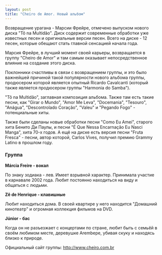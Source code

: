 ```yaml
---
layout: post
title: "Cheiro de Amor. Новый альбом"
---
```


Возвращение урагана - Марсии Фрейре, отмечено выпуском нового диска "Tô na Multidão". Диск содержит современные обработки уже известных песен и оригинальные версии песен. Всего на диске - 12 песен, которые обещают стать главной сенсацией начала года.

Марсия Фрейре, в лучший момент своей карьеры, возвращается в группу "Cheiro de Amor" и там самым оказывает непосредственное влияние на создание этого диска.

Поклонники счастливы в связи с возвращением группы, и это было важнейшей причиной такой популярности нового альбома группы, продюсером которой является опытный Ricardo Cavalcanti (который также является продюсером группы "Harmonia do Samba").

"Tô na Multidão", заглавная композиция альбома. Также там есть такие песни, как "Girar o Mundo", "Amor Me Leva", "Docemania", "Tesouro", "Anágua", "Descontrolado Coração", "Valeu" и "Pegando Fogo" - потенциальные хиты.

Также были сделаны новые обработки песни "Como Eu Amei", старого хита Бенито Ди Паулы, и песни "É Que Nessa Encarnação Eu Nasci Manga", хита 70-х годов. А ещё на диске есть версия песни "Fruta Fresca" - песни, автор которой, Carlos Vives, получил премию Grammy Latino в прошлом году.

###  Группа

**Márcia Freire - вокал**

По знаку зодиака - лев. Имеет взрывной характер. Принимала участие в карнавале 2002 года. Любит постоянно находиться на виду и общаться с людьми.

**Zê de Henrique - клавишные**

Любит находиться дома. В своей квартире у него находится "Домашний кинотеатр" и огромная коллекция фильмов на DVD.

**Júnior - бас**

Когда он не разъезжает с концертами по стране, любит быть с семьёй в своём любимом месте, деревушке Arembepe, убивая скуку и находясь близко к природе.

Официальный сайт группы: http://www.cheiro.com.br

